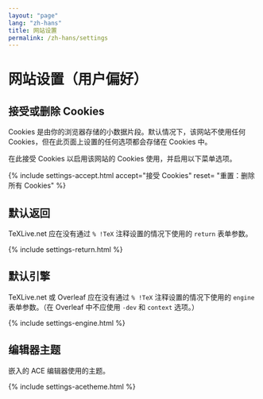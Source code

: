 ```yaml
---
layout: "page"
lang: "zh-hans"
title: 网站设置
permalink: /zh-hans/settings
---
```

# 网站设置（用户偏好）

## 接受或删除 Cookies

Cookies 是由你的浏览器存储的小数据片段。默认情况下，该网站不使用任何 Cookies，但在此页面上设置的任何选项都会存储在 Cookies 中。

在此接受 Cookies 以启用该网站的 Cookies 使用，并启用以下菜单选项。

{% include settings-accept.html 
   accept="接受 Cookies"
   reset= "重置：删除所有 Cookies"
%}

## 默认返回
TeXLive.net 应在没有通过 `% !TeX` 注释设置的情况下使用的 `return` 表单参数。

{% include settings-return.html %}

## 默认引擎
TeXLive.net 或 Overleaf 应在没有通过 `% !TeX` 注释设置的情况下使用的 `engine` 表单参数。（在 Overleaf 中不应使用 `-dev` 和 `context` 选项。）

{% include settings-engine.html %}

## 编辑器主题
嵌入的 ACE 编辑器使用的主题。

{% include settings-acetheme.html %}
